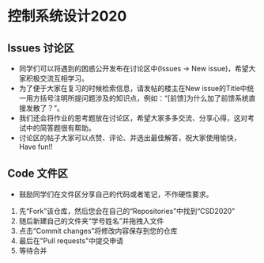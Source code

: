 # 控制系统设计2020
## Issues 讨论区
- 同学们可以将遇到的困惑公开发布在讨论区中(Issues -> New issue)，希望大家积极交流互相学习。
- 为了便于大家在复习的时候检索信息，请发帖的楼主在New issue的Title中统一用方括号注明所提问题涉及的知识点，例如：“[前馈]为什么加了前馈系统直接发散了？”。
- 我们还会将作业的思考题放在讨论区，希望大家多多交流、分享心得，这对考试中的简答题很有帮助。
- 讨论区的帖子大家可以点赞、评论、并选出最佳解答，祝大家使用愉快，Have fun!!
## Code 文件区
- 鼓励同学们在文件区分享自己的代码或者笔记，不作硬性要求。
1. 先“Fork”该仓库，然后您会在自己的“Repositories”中找到“CSD2020”
2. 随后新建自己的文件夹“学号姓名”并拖拽入文件
3. 点击“Commit changes”将修改内容保存到您的仓库
4. 最后在"Pull requests"中提交申请
5. 等待合并